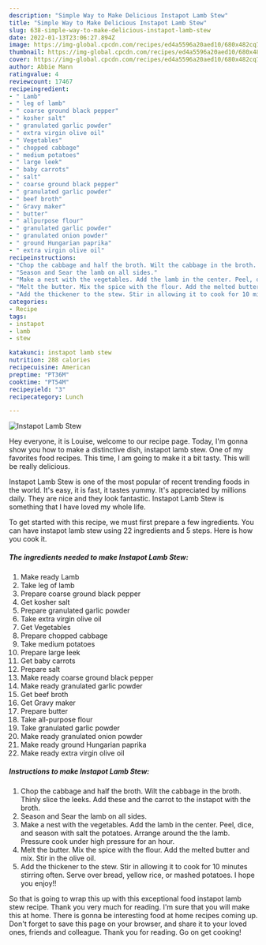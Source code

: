 ```yaml
---
description: "Simple Way to Make Delicious Instapot Lamb Stew"
title: "Simple Way to Make Delicious Instapot Lamb Stew"
slug: 638-simple-way-to-make-delicious-instapot-lamb-stew
date: 2022-01-13T23:06:27.894Z
image: https://img-global.cpcdn.com/recipes/ed4a5596a20aed10/680x482cq70/instapot-lamb-stew-recipe-main-photo.jpg
thumbnail: https://img-global.cpcdn.com/recipes/ed4a5596a20aed10/680x482cq70/instapot-lamb-stew-recipe-main-photo.jpg
cover: https://img-global.cpcdn.com/recipes/ed4a5596a20aed10/680x482cq70/instapot-lamb-stew-recipe-main-photo.jpg
author: Abbie Mann
ratingvalue: 4
reviewcount: 17467
recipeingredient:
- " Lamb"
- " leg of lamb"
- " coarse ground black pepper"
- " kosher salt"
- " granulated garlic powder"
- " extra virgin olive oil"
- " Vegetables"
- " chopped cabbage"
- " medium potatoes"
- " large leek"
- " baby carrots"
- " salt"
- " coarse ground black pepper"
- " granulated garlic powder"
- " beef broth"
- " Gravy maker"
- " butter"
- " allpurpose flour"
- " granulated garlic powder"
- " granulated onion powder"
- " ground Hungarian paprika"
- " extra virgin olive oil"
recipeinstructions:
- "Chop the cabbage and half the broth. Wilt the cabbage in the broth. Thinly slice the leeks. Add these and the carrot to the instapot with the broth."
- "Season and Sear the lamb on all sides."
- "Make a nest with the vegetables. Add the lamb in the center. Peel, dice, and season with salt the potatoes. Arrange around the the lamb. Pressure cook under high pressure for an hour."
- "Melt the butter. Mix the spice with the flour. Add the melted butter and mix. Stir in the olive oil."
- "Add the thickener to the stew. Stir in allowing it to cook for 10 minutes stirring often. Serve over bread, yellow rice, or mashed potatoes. I hope you enjoy!!"
categories:
- Recipe
tags:
- instapot
- lamb
- stew

katakunci: instapot lamb stew 
nutrition: 288 calories
recipecuisine: American
preptime: "PT36M"
cooktime: "PT54M"
recipeyield: "3"
recipecategory: Lunch

---
```



![Instapot Lamb Stew](https://img-global.cpcdn.com/recipes/ed4a5596a20aed10/680x482cq70/instapot-lamb-stew-recipe-main-photo.jpg)

Hey everyone, it is Louise, welcome to our recipe page. Today, I'm gonna show you how to make a distinctive dish, instapot lamb stew. One of my favorites food recipes. This time, I am going to make it a bit tasty. This will be really delicious.



Instapot Lamb Stew is one of the most popular of recent trending foods in the world. It's easy, it is fast, it tastes yummy. It's appreciated by millions daily. They are nice and they look fantastic. Instapot Lamb Stew is something that I have loved my whole life.


To get started with this recipe, we must first prepare a few ingredients. You can have instapot lamb stew using 22 ingredients and 5 steps. Here is how you cook it.

<!--inarticleads1-->

##### The ingredients needed to make Instapot Lamb Stew:

1. Make ready  Lamb
1. Take  leg of lamb
1. Prepare  coarse ground black pepper
1. Get  kosher salt
1. Prepare  granulated garlic powder
1. Take  extra virgin olive oil
1. Get  Vegetables
1. Prepare  chopped cabbage
1. Take  medium potatoes
1. Prepare  large leek
1. Get  baby carrots
1. Prepare  salt
1. Make ready  coarse ground black pepper
1. Make ready  granulated garlic powder
1. Get  beef broth
1. Get  Gravy maker
1. Prepare  butter
1. Take  all-purpose flour
1. Take  granulated garlic powder
1. Make ready  granulated onion powder
1. Make ready  ground Hungarian paprika
1. Make ready  extra virgin olive oil




<!--inarticleads2-->

##### Instructions to make Instapot Lamb Stew:

1. Chop the cabbage and half the broth. Wilt the cabbage in the broth. Thinly slice the leeks. Add these and the carrot to the instapot with the broth.
1. Season and Sear the lamb on all sides.
1. Make a nest with the vegetables. Add the lamb in the center. Peel, dice, and season with salt the potatoes. Arrange around the the lamb. Pressure cook under high pressure for an hour.
1. Melt the butter. Mix the spice with the flour. Add the melted butter and mix. Stir in the olive oil.
1. Add the thickener to the stew. Stir in allowing it to cook for 10 minutes stirring often. Serve over bread, yellow rice, or mashed potatoes. I hope you enjoy!!




So that is going to wrap this up with this exceptional food instapot lamb stew recipe. Thank you very much for reading. I'm sure that you will make this at home. There is gonna be interesting food at home recipes coming up. Don't forget to save this page on your browser, and share it to your loved ones, friends and colleague. Thank you for reading. Go on get cooking!
